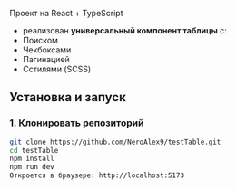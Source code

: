 Проект на React + TypeScript 
- реализован **универсальный компонент таблицы** с:
- Поиском
- Чекбоксами
- Пагинацией
- Сстилями (SCSS)


## Установка и запуск

### 1. Клонировать репозиторий
```bash
git clone https://github.com/NeroAlex9/testTable.git
cd testTable
npm install
npm run dev
Откроется в браузере: http://localhost:5173
